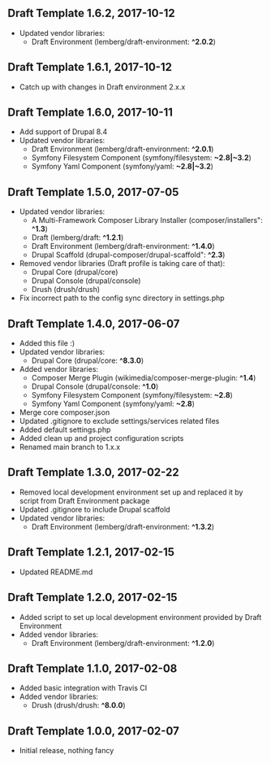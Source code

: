 ## Draft Template 1.6.2, 2017-10-12

- Updated vendor libraries:
    * Draft Environment (lemberg/draft-environment: **^2.0.2**)

## Draft Template 1.6.1, 2017-10-12

- Catch up with changes in Draft environment 2.x.x

## Draft Template 1.6.0, 2017-10-11

- Add support of Drupal 8.4
- Updated vendor libraries:
    * Draft Environment (lemberg/draft-environment: **^2.0.1**)
    * Symfony Filesystem Component (symfony/filesystem: **~2.8|~3.2**)
    * Symfony Yaml Component (symfony/yaml: **~2.8|~3.2**)

## Draft Template 1.5.0, 2017-07-05

- Updated vendor libraries:
    * A Multi-Framework Composer Library Installer (composer/installers": **^1.3**)
    * Draft (lemberg/draft: **^1.2.1**)
    * Draft Environment (lemberg/draft-environment: **^1.4.0**)
    * Drupal Scaffold (drupal-composer/drupal-scaffold": **^2.3**)
- Removed vendor libraries (Draft profile is taking care of that):
    * Drupal Core (drupal/core)
    * Drupal Console (drupal/console)
    * Drush (drush/drush)
- Fix incorrect path to the config sync directory in settings.php

## Draft Template 1.4.0, 2017-06-07

- Added this file :)
- Updated vendor libraries:
    * Drupal Core (drupal/core: **^8.3.0**)
- Added vendor libraries:
    * Composer Merge Plugin (wikimedia/composer-merge-plugin: **^1.4**)
    * Drupal Console (drupal/console: **^1.0**)
    * Symfony Filesystem Component (symfony/filesystem: **~2.8**)
    * Symfony Yaml Component (symfony/yaml: **~2.8**)
- Merge core composer.json
- Updated .gitignore to exclude settings/services related files
- Added default settings.php
- Added clean up and project configuration scripts
- Renamed main branch to 1.x.x

## Draft Template 1.3.0, 2017-02-22

- Removed local development environment set up and replaced it by script from Draft Environment package
- Updated .gitignore to include Drupal scaffold
- Updated vendor libraries:
    * Draft Environment (lemberg/draft-environment: **^1.3.2**)

## Draft Template 1.2.1, 2017-02-15

- Updated README.md

## Draft Template 1.2.0, 2017-02-15

- Added script to set up local development environment provided by Draft Environment
- Added vendor libraries:
    * Draft Environment (lemberg/draft-environment: **^1.2.0**)

## Draft Template 1.1.0, 2017-02-08

- Added basic integration with Travis CI
- Added vendor libraries:
    * Drush (drush/drush: **^8.0.0**)

## Draft Template 1.0.0, 2017-02-07

- Initial release, nothing fancy
